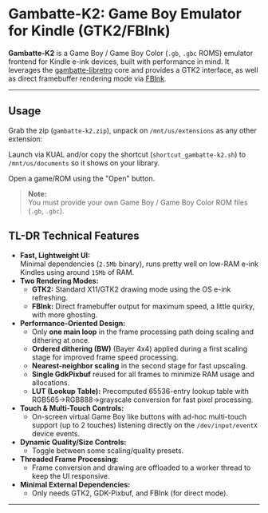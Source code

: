 # Gambatte-K2: Game Boy Emulator for Kindle (GTK2/FBInk)

**Gambatte-K2** is a Game Boy / Game Boy Color (`.gb`, `.gbc` ROMS) emulator frontend for Kindle e-ink devices, built with performance in mind. It leverages the [gambatte-libretro](https://github.com/libretro/gambatte-libretro) core and provides a GTK2 interface, as well as direct framebuffer rendering mode via [FBInk](https://github.com/NiLuJe/FBInk).

---

## Usage

Grab the zip (`gambatte-k2.zip`), unpack on `/mnt/us/extensions` as any other extension:

Launch via KUAL and/or copy the shortcut (`shortcut_gambatte-k2.sh`) to `/mnt/us/documents` so it shows on your library.

Open a game/ROM using the "Open" button.

> **Note:**  
> You must provide your own Game Boy / Game Boy Color ROM files (`.gb`, `.gbc`).  

## TL-DR Technical Features

- **Fast, Lightweight UI:**  
  Minimal dependencies (`2.5Mb` binary), runs pretty well on low-RAM e-ink Kindles using around `15Mb` of RAM.
- **Two Rendering Modes:**  
  - **GTK2:** Standard X11/GTK2 drawing mode using the OS e-ink refreshing.
  - **FBInk:** Direct framebuffer output for maximum speed, a little quirky, with more ghosting.
- **Performance-Oriented Design:**  
  - Only **one main loop** in the frame processing path doing scaling and dithering at once.
  - **Ordered dithering (BW)** (Bayer 4x4) applied during a first scaling stage for improved frame speed processing.
  - **Nearest-neighbor scaling** in the second stage for fast upscaling.
  - **Single GdkPixbuf** reused for all frames to minimize RAM usage and allocations.
  - **LUT (Lookup Table):** Precomputed 65536-entry lookup table with RGB565→RGB888→grayscale conversion for fast pixel processing.
- **Touch & Multi-Touch Controls:**  
  - On-screen virtual Game Boy like buttons with ad-hoc multi-touch support (up to 2 touches) listening directly on the `/dev/input/eventX` device events.
- **Dynamic Quality/Size Controls:**  
  - Toggle between some scaling/quality presets.
- **Threaded Frame Processing:**  
  - Frame conversion and drawing are offloaded to a worker thread to keep the UI responsive.
- **Minimal External Dependencies:**  
  - Only needs GTK2, GDK-Pixbuf, and FBInk (for direct mode).

---


